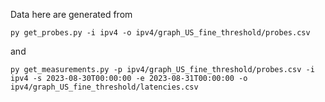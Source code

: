 Data here are generated from

```py get_probes.py -i ipv4 -o ipv4/graph_US_fine_threshold/probes.csv```

and

```py get_measurements.py -p ipv4/graph_US_fine_threshold/probes.csv -i ipv4 -s 2023-08-30T00:00:00 -e 2023-08-31T00:00:00 -o ipv4/graph_US_fine_threshold/latencies.csv```
